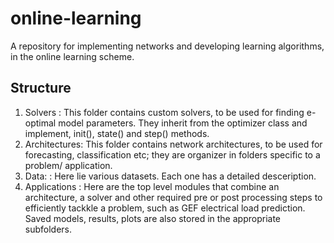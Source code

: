 # online-learning
A repository for implementing networks and developing learning algorithms, in the online learning scheme.

## Structure

1. Solvers      : This folder contains custom solvers, to be used for finding e-optimal model parameters. They inherit from the optimizer class and implement, init(), state() and step() methods.
2. Architectures: This folder contains network architectures, to be used for forecasting, classification etc; they are organizer in folders specific to a problem/ application.
3. Data:        : Here lie various datasets. Each one has a detailed desceription.
4. Applications : Here are the top level modules that combine an architecture, a solver and other required pre or post processing steps to efficiently tackkle a problem, such as GEF electrical load prediction. Saved models, results, plots are also stored in the appropriate subfolders.






